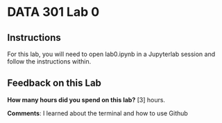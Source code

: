 # DATA 301 Lab 0

## Instructions

For this lab, you will need to open lab0.ipynb in a Jupyterlab session and follow the instructions within. 

## Feedback on this Lab

**How many hours did you spend on this lab?** [3] hours.

**Comments**: I learned about the terminal and how to use Github
